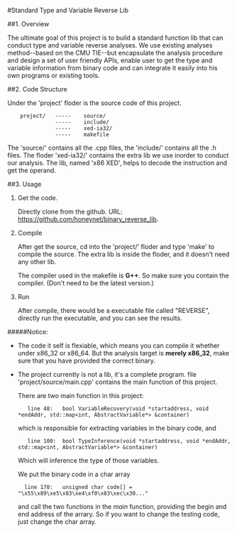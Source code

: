 #Standard Type and Variable Reverse Lib

##1. Overview

The ultimate goal of this project is to build a standard function lib that can conduct type and variable reverse analyses. We use existing analyses method--based on the CMU TIE--but encapsulate the analysis procedure and design a set of user friendly APIs, enable user to get the type and variable information from binary code and can integrate it easily into his own programs or existing tools.


##2. Code Structure

Under the 'project' floder is the source code of this project. 


        project/   -----    source/
                   -----    include/
                   -----    xed-ia32/
                   -----    makefile


The 'source/' contains all the .cpp files, the 'include/' contains all the .h files. The floder 'xed-ia32/' contains the extra lib we use inorder to conduct our analysis. The lib, named 'x86 XED', helps to decode the instruction and get the operand.


##3. Usage

1. Get the code.

    Directly clone from the github. URL: https://github.com/honeynet/binary_reverse_lib.

2. Compile 

    After get the source, cd into the 'project/' floder and type 'make' to compile the source. The extra lib is inside the floder, and it doesn't need any other lib.

    The compiler used in the makefile is **G++**. So make sure you contain the compiler. (Don't need to be the latest version.)


3. Run

    After compile, there would be a executable file called "REVERSE", directly run the executable, and you can see the results.


#####Notice:

* The code it self is flexiable, which means you can compile it whether under x86\_32 or x86\_64. But the analysis target is **merely x86\_32**, make sure that you have provided the correct binary.  

* The project currently is not a lib, it's a complete program. file 'project/source/main.cpp' contains the main function of this project.

    There are two main function in this project:
           
         line 48:   bool VariableRecovery(void *startaddress, void *endAddr, std::map<int, AbstractVariable*> &container)

    which is responsible for extracting variables in the binary code, and 

         line 100:  bool TypeInference(void *startaddress, void *endAddr, std::map<int, AbstractVariable*> &container)

    Which will inference the type of those variables.

    We put the binary code in a char array 
        
        line 170:   unsigned char code[] = "\x55\x89\xe5\x83\xe4\xf0\x83\xec\x30..."

    and call the two functions in the _main_ function, providing the begin and end address of the arrary. So if you want to change the testing code, just change the char array. 





